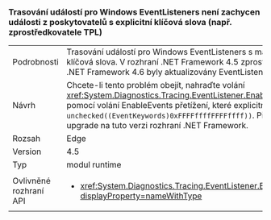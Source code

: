 ### <a name="etw-eventlisteners-do-not-capture-events-from-providers-with-explicit-keywords-like-the-tpl-provider"></a>Trasování událostí pro Windows EventListeners není zachycen události z poskytovatelů s explicitní klíčová slova (např. zprostředkovatele TPL)

|   |   |
|---|---|
|Podrobnosti|Trasování událostí pro Windows EventListeners s maskou prázdné – klíčové slovo není správně zachycen události z poskytovatelů s explicitní klíčová slova. V rozhraní .NET Framework 4.5 zprostředkovatele TPL začal poskytnutí klíčových slov explicitní a aktivuje tento problém. V rozhraní .NET Framework 4.6 byly aktualizovány EventListeners již má tento problém.|
|Návrh|Chcete-li tento problém obejít, nahraďte volání <xref:System.Diagnostics.Tracing.EventListener.EnableEvents(System.Diagnostics.Tracing.EventSource,System.Diagnostics.Tracing.EventLevel)> pomocí volání EnableEvents přetížení, které explicitně určuje &quot;klíčová slova&quot; maska použít: <code>EnableEvents(eventSource, level, unchecked((EventKeywords)0xFFFFffffFFFFffff))</code>. Případně se tento problém byl opraven v rozhraní .NET Framework 4.6 a může být kontaktována upgrade na tuto verzi rozhraní .NET Framework.|
|Rozsah|Edge|
|Version|4.5|
|Typ|modul runtime|
|Ovlivněné rozhraní API|<ul><li><xref:System.Diagnostics.Tracing.EventListener.EnableEvents(System.Diagnostics.Tracing.EventSource,System.Diagnostics.Tracing.EventLevel)?displayProperty=nameWithType></li></ul>|

